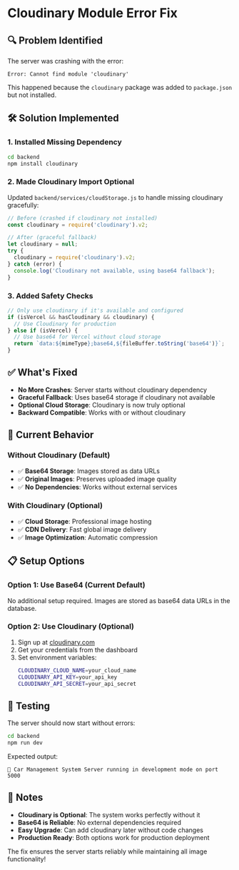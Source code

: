 # Cloudinary Module Error Fix

## 🔍 Problem Identified

The server was crashing with the error:
```
Error: Cannot find module 'cloudinary'
```

This happened because the `cloudinary` package was added to `package.json` but not installed.

## 🛠️ Solution Implemented

### 1. Installed Missing Dependency
```bash
cd backend
npm install cloudinary
```

### 2. Made Cloudinary Import Optional
Updated `backend/services/cloudStorage.js` to handle missing cloudinary gracefully:

```javascript
// Before (crashed if cloudinary not installed)
const cloudinary = require('cloudinary').v2;

// After (graceful fallback)
let cloudinary = null;
try {
  cloudinary = require('cloudinary').v2;
} catch (error) {
  console.log('Cloudinary not available, using base64 fallback');
}
```

### 3. Added Safety Checks
```javascript
// Only use cloudinary if it's available and configured
if (isVercel && hasCloudinary && cloudinary) {
  // Use Cloudinary for production
} else if (isVercel) {
  // Use base64 for Vercel without cloud storage
  return `data:${mimeType};base64,${fileBuffer.toString('base64')}`;
}
```

## ✅ What's Fixed

- **No More Crashes**: Server starts without cloudinary dependency
- **Graceful Fallback**: Uses base64 storage if cloudinary not available
- **Optional Cloud Storage**: Cloudinary is now truly optional
- **Backward Compatible**: Works with or without cloudinary

## 🚀 Current Behavior

### Without Cloudinary (Default)
- ✅ **Base64 Storage**: Images stored as data URLs
- ✅ **Original Images**: Preserves uploaded image quality
- ✅ **No Dependencies**: Works without external services

### With Cloudinary (Optional)
- ✅ **Cloud Storage**: Professional image hosting
- ✅ **CDN Delivery**: Fast global image delivery
- ✅ **Image Optimization**: Automatic compression

## 📋 Setup Options

### Option 1: Use Base64 (Current Default)
No additional setup required. Images are stored as base64 data URLs in the database.

### Option 2: Use Cloudinary (Optional)
1. Sign up at [cloudinary.com](https://cloudinary.com)
2. Get your credentials from the dashboard
3. Set environment variables:
   ```bash
   CLOUDINARY_CLOUD_NAME=your_cloud_name
   CLOUDINARY_API_KEY=your_api_key
   CLOUDINARY_API_SECRET=your_api_secret
   ```

## 🧪 Testing

The server should now start without errors:
```bash
cd backend
npm run dev
```

Expected output:
```
🚗 Car Management System Server running in development mode on port 5000
```

## 📝 Notes

- **Cloudinary is Optional**: The system works perfectly without it
- **Base64 is Reliable**: No external dependencies required
- **Easy Upgrade**: Can add cloudinary later without code changes
- **Production Ready**: Both options work for production deployment

The fix ensures the server starts reliably while maintaining all image functionality!
